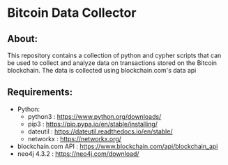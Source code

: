 # Bitcoin Data Collector

## About:
This repository contains a collection of python and cypher scripts that can be used to collect and analyze data on transactions stored on the Bitcoin blockchain.
The data is collected using blockchain.com's data api

## Requirements:
- Python:
  - python3 : https://www.python.org/downloads/
  - pip3 : https://pip.pypa.io/en/stable/installing/
  - dateutil : https://dateutil.readthedocs.io/en/stable/
  - networkx : https://networkx.org/
- blockchain.com API : https://www.blockchain.com/api/blockchain_api
- neo4j 4.3.2 : https://neo4j.com/download/

